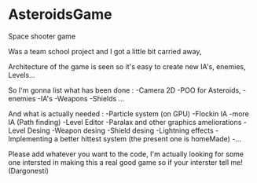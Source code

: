 AsteroidsGame
=============

Space shooter game

Was a team school project and I got a little bit carried away, 

Architecture of the game is seen so it's easy to create new IA's, 
enemies, Levels...

So I'm gonna list what has been done : 
-Camera 2D
-POO for Asteroids,
  -enemies
  -IA's
  -Weapons
  -Shields
  ...
  
And what is actually needed : 
-Particle system (on GPU)
-Flockin IA
-more IA (Path finding)
-Level Editor
-Paralax and other graphics ameliorations
-Level Desing
-Weapon desing
-Shield desing
-Lightning effects
-Implementing a better hittest system (the present one is homeMade)
-...

Please add whatever you want to the code, 
I'm actually looking for some one intersted in making this a real good game so if your interster tell me! (Dargonesti)

